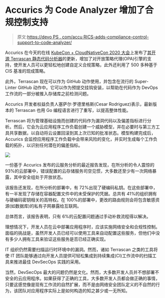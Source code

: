 # Accurics 为 Code Analyzer 增加了合规控制支持

> 原文:[https://devo PS . com/accu RICS-adds-compliance-control-support-to-code-analyzer/](https://devops.com/accurics-adds-compliance-control-support-to-code-analyzer/)

Accurics 在今天的在线 [KubeCon + CloudNativeCon 2020 大会](https://events.linuxfoundation.org/kubecon-cloudnativecon-europe/)上发布了[其开源 Terrascan 静态代码分析器](https://www.businesswire.com/news/home/20200817005085/en/Accurics-Releases-Open-Source-Software-Terrascan-Upgrade)的更新，增加了对开放策略代理(OPA)引擎的支持，使开发人员可以更轻松地创建自定义合规策略，此外还利用了 500 多种基于 CIS 基准的现成策略。

此外，Terrascan 现在可以作为 GitHub 动作使用，并包含在流行的 Super-Linter GitHub 动作中。它可以作为预提交挂钩安装，以帮助在代码作为 DevOps 工作流的一部分被推入存储库之前检测问题。

Accurics 开发者权益负责人塞萨尔·罗德里格斯(Cesar Rodriguez)表示，最新版本的 Terrascan 也用 Go 编程语言进行了重写，以提高整体性能。

Terrascan 将为管理基础设施而创建的代码作为漏洞代码以及偏差指标进行分析。然后，它会为云应用程序工作负载创建一个威胁模型，并在必要时与第三方工具共享数据，以自动将云设置回滚到其上次已知的批准状态。模型构建完成后，Accurics 会监控应用程序工作负载中会带来风险的变化，并实时生成每个工作负载的拓扑，以识别任何潜在的偏差指标。

![](../Images/639c752d83109d5bb86412d7acac56d6.png)

一份基于 Accurics 发布的云服务分析的最近报告发现，在所分析的令人震惊的 93%的云部署中，错误配置的云存储服务司空见惯，大多数还至少有一次网络暴露，其中安全组处于开放状态。

该报告还发现，在所分析的部署中，有 72%出现了硬编码私钥。在这些部署中，有一半发现了存储在容器配置文件中的未受保护的凭据。总共有 41%的组织拥有与硬编码密钥相关的高特权。在 100%的部署中，更改的路由规则会将包含敏感资源(如数据库)的私有子网暴露给互联网。

总体而言，该报告表明，只有 6%的云配置问题通过手动补救流程得以解决。

理想情况下，开发人员在云中部署应用程序时，应该实施网络安全和合规性控制。面临的挑战是，虽然开发人员已经可以使用工具来自动配置这些服务，但他们中没有多少人拥有工具来验证这些服务是否已经正确实现。

IT 组织仍然需要扫描运行时环境中的漏洞。然而，诸如 Terrascan 之类的工具将使 IT 团队能够通过向开发人员提供可轻松集成到持续集成(CI)工作流中的扫描工具来推进最佳 DevSecOps 实践的采用。

当然，DevSecOps 最大的问题仍然是文化。然而，大多数开发人员并不想部署不安全的云应用程序。如果获得了正确的工具，大多数开发人员都会做正确的事情，只要这感觉像是现有工作流的自然扩展，而不是由网络安全团队定义的不自然的行为，该团队对应用程序实际上是如何构造的知之甚少或一无所知。